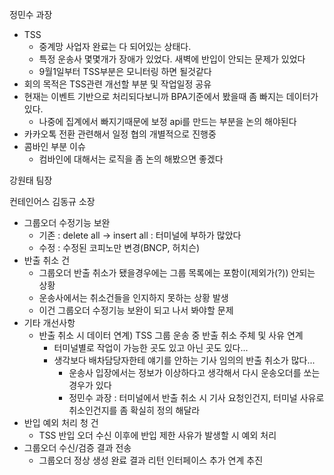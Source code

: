 정민수 과장
- TSS
	- 중계망 사업자 완료는 다 되어있는 상태다.
	- 특정 운송사 몇몇개가 장애가 있었다. 새벽에 반입이 안되는 문제가 있었다
	- 9월1일부터 TSS부분은 모니터링 하면 될것같다
- 회의 목적은 TSS관련 개선할 부분 및 작업일정 공유
- 현재는 이벤트 기반으로 처리되다보니까 BPA기준에서 봤을때 좀 빠지는 데이터가 있다.
	- 나중에 집계에서 빠지기때문에 보정 api를 만드는 부분을 논의 해야된다
- 카카오톡 전환 관련해서 일정 협의 개별적으로 진행중
- 콤바인 부분 이슈
	- 컴바인에 대해서는 로직을 좀 논의 해봤으면 좋겠다

강원태 팀장


컨테인어스 김동규 소장
- 그룹오더 수정기능 보완
	- 기존 : delete all -> insert all : 터미널에 부하가 많았다
	- 수정 : 수정된 코피노만 변경(BNCP, 허치슨)
- 반출 취소 건
	- 그룹오더 반출 취소가 됐을경우에는 그룹 목록에는 포함이(제외가(?)) 안되는 상황
	- 운송사에서는 취소건들을 인지하지 못하는 상황 발생
	- 이건 그룹오더 수정기능 보완이 되고 나서 봐야할 문제
- 기타 개선사항
	- 반출 취소 시 데이터 연계) TSS 그룹 운송 중 반출 취소 주체 및 사유 연계
		- 터미널별로 작업이 가능한 곳도 있고 아닌 곳도 있다...
		- 생각보다 배차담당자한테 얘기를 안하는 기사 임의의 반출 취소가 많다...
			- 운송사 입장에서는 정보가 이상하다고 생각해서 다시 운송오더를 쏘는 경우가 있다
			- 정민수 과장 : 터미널에서 반출 취소 시 기사 요청인건지, 터미널 사유로 취소인건지를 좀 확실히 정의 해달라
- 반입 예외 처리 청 건
	- TSS 반입 오더 수신 이후에 반입 제한 사유가 발생할 시 예외 처리
- 그룹오더 수신/검증 결과 전송
	- 그룹오더 정상 생성 완료 결과 리턴 인터페이스 추가 연계 추진